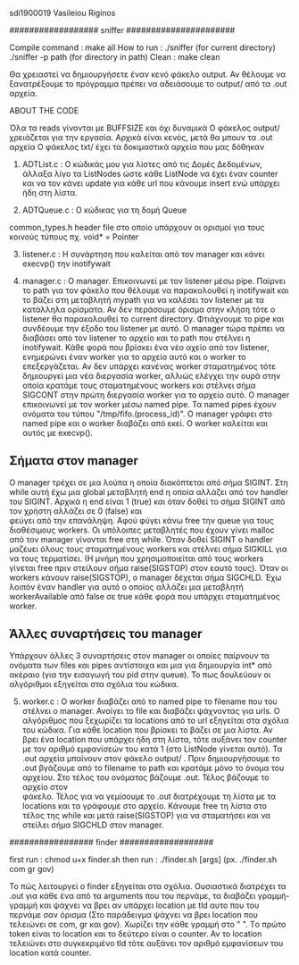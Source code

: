 sdi1900019 Vasileiou Riginos


################## sniffer ######################

Compile command : make all
How to run : ./sniffer (for current directory)
             ./sniffer -p path (for directory in path)
Clean : make clean

Θα χρειαστεί να δημιουργήσετε έναν κενό φάκελο output.
Αν θέλουμε να ξανατρέξουμε το πρόγραμμα πρέπει να αδειάσουμε το output/ από τα .out αρχεία.

ABOUT THE CODE

Όλα τα reads γίνονται με BUFFSIZE και όχι δυναμικά
Ο φάκελος output/ χρειάζεται για την εργασία. Αρχικά είναι κενός, μετά θα μπουν τα .out αρχεία
Ο φάκελος txt/ έχει τα δοκιμαστικά αρχεία που μας δόθηκαν

1) ADTList.c : Ο κώδικάς μου για λίστες από τις Δομές Δεδομένων, άλλαξα λίγο τα ListNodes ώστε κάθε ListNode 
να έχει έναν counter και να τον κάνει update για κάθε url που κάνουμε insert ενώ υπάρχει ήδη στη λίστα. 

2) ADTQueue.c : Ο κώδικας για τη δομή Queue 

common_types.h header file στο οποίο υπάρχουν οι ορισμοί για τους κοινούς τύπους πχ. void* = Pointer

3) listener.c : Η συνάρτηση που καλείται από τον manager και κάνει execvp() την inotifywait

4) manager.c : O manager. Επικοινωνεί με τον listener μέσω pipe. Παίρνει το path για τον φάκελο που θέλουμε να παρακολουθεί
η inotifywait και το βάζει στη μεταβλητή mypath για να καλέσει τον listener με τα κατάλληλα ορίσματα. Αν δεν περάσουμε όρισμα 
στην κλήση τότε ο listener θα παρακολουθεί το current directory. Φτιάχνουμε το pipe και συνδέουμε την έξοδο του listener με 
αυτό. O manager τώρα πρέπει να διαβάσει από τον listener το αρχείο και το path που στέλνει η inotifywait. 
Κάθε φορά που βρίσκει ένα νέο αχείο από τον listener, ενημερώνει έναν worker για το αρχείο αυτό και ο worker το επεξεργάζεται.
Αν δεν υπάρχει κανένας worker σταματημένος τότε δημιουργεί μια νέα διεργασία worker, αλλιώς ελέγχει την ουρά στην οποία κρατάμε 
τους σταματημένους workers και στέλνει σήμα SIGCONT στην πρώτη διεργασία worker για το αρχείο αυτό.
O manager επικοινωνεί με τον worker μέσω named pipe. Τα named pipes έχουν ονόματα του τύπου "/tmp/fifo.(process_id)". O manager 
γράφει στο named pipe και o worker διαβάζει από εκεί. O worker καλείται και αυτός με execvp().

## Σήματα στον manager 
O manager τρέχει σε μια λούπα η οποία διακόπτεται από σήμα SIGINT. Στη while αυτή έχω μια global μεταβλητή end η οποία αλλάζει 
από τον handler του SIGINT. Αρχικά η end είναι 1 (true) και όταν δοθεί το σήμα SIGINT από τον χρήστη αλλάζει σε 0 (false) και  
φεύγει από την επανάληψη. Αφού φύγει κάνω free την queue για τους διαθέσιμους workers. Οι υπόλοιπες
μεταβλητές που έχουν γίνει malloc από τον manager γίνονται free στη while. Όταν δοθεί SIGINT o handler μαζέυει όλους 
τους σταματημένους workers και στέλνει σήμα SIGKILL για να τους τερματίσει. (Η μνήμη που χρησιμοποιείται από τους workers 
γίνεται free πριν στείλουν σήμα raise(SIGSTOP) στον εαυτό τους).
Όταν οι workers κάνουν raise(SIGSTOP), o manager δέχεται σήμα SIGCHLD. Έχω λοιπόν έναν handler για αυτό ο οποίος αλλάζει μια
μεταβλητή workerAvailable από false σε true κάθε φορά που υπάρχει σταματημένος worker.
## Άλλες συναρτήσεις του manager
Υπάρχουν άλλες 3 συναρτήσεις στον manager οι οποίες παίρνουν τα ονόματα των files και pipes αντίστοιχα και μια για δημιουργία 
int* από ακέραιο (για την εισαγωγή του pid στην queue). Το πως δουλεύουν οι αλγόριθμοι εξηγείται στα σχόλια του κώδικα.

5) worker.c : O worker διαβάζει από το named pipe το filename που του στέλνει ο manager. Ανοίγει το file και διαβάζει ψάχνοντας 
για urls. Ο αλγόριθμος που ξεχωρίζει τα locations από το url εξηγείται στα σχόλια του κώδικα. Για κάθε location που βρίσκει
το βάζει σε μια λίστα. Αν βρει ένα location που υπάρχει ήδη στη λίστα, τότε αυξάνει τον counter με τον αριθμό εμφανίσεών του
κατά 1 (στο ListNode γίνεται αυτό). Τα .out αρχεία μπαίνουν στον φάκελο output/ . Πριν δημιουργήσουμε το .out βγάζουμε από το
filename το path και κρατάμε μόνο το όνομα του αρχείου. Στο τέλος του ονόματος βάζουμε .out. Τέλος βάζουμε το αρχείο στον  
φάκελο. Τέλος για να γεμίσουμε το <filename>.out διατρέχουμε τη λίστα με τα locations και τα γράφουμε στο αρχείο. Κάνουμε free
τη λίστα στο τέλος της while και μετά raise(SIGSTOP) για να σταματήσει και να στείλει σήμα SIGCHLD στον manager.

################# finder ###################

first run : chmod u+x finder.sh
then run : ./finder.sh [args]       (px. ./finder.sh com gr gov)

Το πώς λειτουργεί ο finder εξηγείται στα σχόλια. Ουσιαστικά διατρέχει τα .out για κάθε ένα από τα arguments που του περνάμε,
τα διαβάζει γραμμή-γραμμή και ψάχνει να βρει αν υπάρχει location με tld αυτο που του περνάμε σαν όρισμα (Στο παράδειγμα ψάχνει να βρει location
που τελειώνει σε com, gr και gov). Χωρίζει την κάθε γραμμή στο " ". Tο πρώτο token είναι το location και το δεύτερο είναι ο counter.
Αν το location τελειώνει στο συγκεκριμένο tld τότε αυξάνει τον αριθμό εμφανίσεων του location κατά counter.
